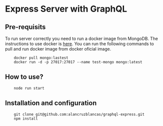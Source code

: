 # Express Server with GraphQL

## Pre-requisits
To run server correctly you need to run a docker image from MongoDB.
The instructions to use docker is [here](https://docs.docker.com/engine/install/). 
You can run the following commands to pull and run docker image from docker oficial image.

```
    docker pull mongo:lastest
    docker run -d -p 27017:27017 --name test-mongo mongo:latest

```

## How to use?

```
    node run start
```

## Installation and configuration
```
    git clone git@github.com:alancruzblancas/graphql-express.git
    npm install
```
